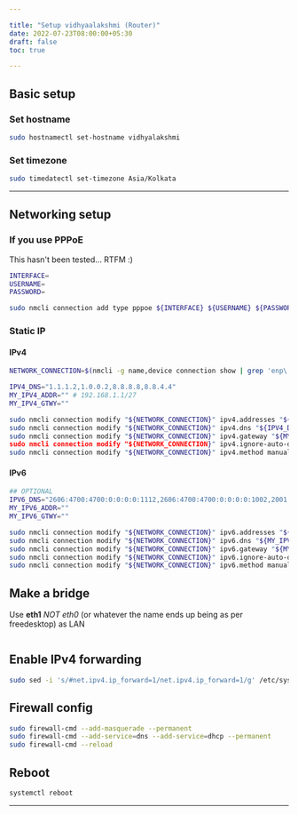 ```yaml
---

title: "Setup vidhyaalakshmi (Router)"
date: 2022-07-23T08:00:00+05:30
draft: false
toc: true

---
```


## Basic setup

### Set hostname

```bash
sudo hostnamectl set-hostname vidhyalakshmi
```

### Set timezone

```bash
sudo timedatectl set-timezone Asia/Kolkata
```

---

## Networking setup

### If you use PPPoE

This hasn't been tested... RTFM :)

```bash
INTERFACE=
USERNAME=
PASSWORD=

sudo nmcli connection add type pppoe ${INTERFACE} ${USERNAME} ${PASSWORD} 802-3-ethernet.mtu 1452
```

### Static IP

#### IPv4

```bash
NETWORK_CONNECTION=$(nmcli -g name,device connection show | grep 'enp\|eth' | cut -f1 -d":" | head -n 1)

IPV4_DNS="1.1.1.2,1.0.0.2,8.8.8.8,8.8.4.4"
MY_IPV4_ADDR="" # 192.168.1.1/27
MY_IPV4_GTWY=""

sudo nmcli connection modify "${NETWORK_CONNECTION}" ipv4.addresses "${MY_IPV4_ADDR}"
sudo nmcli connection modify "${NETWORK_CONNECTION}" ipv4.dns "${IPV4_DNS}"
sudo nmcli connection modify "${NETWORK_CONNECTION}" ipv4.gateway "${MY_IPV4_GTWY"
sudo nmcli connection modify "${NETWORK_CONNECTION}" ipv4.ignore-auto-dns yes
sudo nmcli connection modify "${NETWORK_CONNECTION}" ipv4.method manual
```

#### IPv6

``` bash
## OPTIONAL
IPV6_DNS="2606:4700:4700:0:0:0:0:1112,2606:4700:4700:0:0:0:0:1002,2001:4860:4860:0:0:0:0:8888,2001:4860:4860:0:0:0:0:8844"
MY_IPV6_ADDR=""
MY_IPV6_GTWY=""

sudo nmcli connection modify "${NETWORK_CONNECTION}" ipv6.addresses "${IPV6_DNS}"
sudo nmcli connection modify "${NETWORK_CONNECTION}" ipv6.dns "${MY_IPV6_ADDR}"
sudo nmcli connection modify "${NETWORK_CONNECTION}" ipv6.gateway "${MY_IPV6_GTWY}"
sudo nmcli connection modify "${NETWORK_CONNECTION}" ipv6.ignore-auto-dns yes
sudo nmcli connection modify "${NETWORK_CONNECTION}" ipv6.method manual
```

## Make a bridge

Use **eth1** _NOT eth0_ (or whatever the name ends up being as per freedesktop) as LAN

```bash
```

## Enable IPv4 forwarding

```bash
sudo sed -i 's/#net.ipv4.ip_forward=1/net.ipv4.ip_forward=1/g' /etc/sysctl.conf
```

## Firewall config

```bash
sudo firewall-cmd --add-masquerade --permanent
sudo firewall-cmd --add-service=dns --add-service=dhcp --permanent
sudo firewall-cmd --reload
```

## Reboot

```bash
systemctl reboot
```

---



